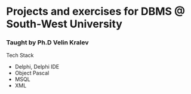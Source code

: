 # Projects and exercises for DBMS @ South-West University
### Taught by Ph.D Velin Kralev

Tech Stack
- Delphi, Delphi IDE
- Object Pascal
- MSQL
- XML
